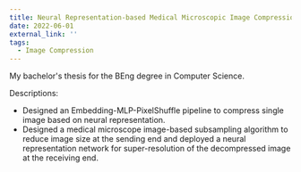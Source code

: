 ```yaml
---
title: Neural Representation-based Medical Microscopic Image Compression
date: 2022-06-01
external_link: ''
tags:
  - Image Compression
---
```

My bachelor's thesis for the BEng degree in Computer Science.

Descriptions:
  - Designed an Embedding-MLP-PixelShuffle pipeline to compress single image based on neural representation.
  - Designed a medical microscope image-based subsampling algorithm to reduce image size at the sending end and deployed a neural representation network for super-resolution of the decompressed image at the receiving end.

<!--more-->
